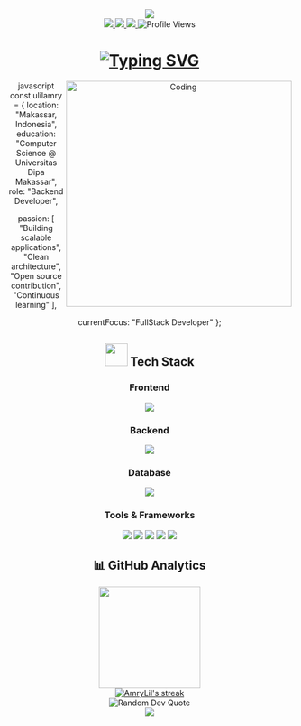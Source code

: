 <!-- Header with animated banner --> <div align="center"> <img src="https://capsule-render.vercel.app/api?type=waving&color=gradient&height=200&section=header&text=Ulil%20Amry&fontSize=80&fontAlignY=35&animation=fadeIn&fontColor=ffffff" /> </div> <!-- Social badges section --> <div align="center"> <a href="https://www.linkedin.com/in/ulil-amry-al-qadri-363a841b3"> <img src="https://img.shields.io/badge/LinkedIn-0077B5?style=for-the-badge&logo=linkedin&logoColor=white"/> </a> <a href="https://lil-portofolio.vercel.app/"> <img src="https://img.shields.io/badge/Portfolio-FF5722?style=for-the-badge&logo=todoist&logoColor=white"/> </a> <a href="https://ulil-cv.my.canva.site/"> <img src="https://img.shields.io/badge/Resume-00A98F?style=for-the-badge&logo=readthedocs&logoColor=white"/> </a> <img src="https://komarev.com/ghpvc/?username=AmryLil&style=for-the-badge&color=blueviolet" alt="Profile Views"/> </div> <!-- Animated typing --> <h1 align="center"> <a href="https://git.io/typing-svg"> <img src="https://readme-typing-svg.herokuapp.com?font=Fira+Code&weight=600&size=30&pause=1000&color=6C63FF&center=true&vCenter=true&random=false&width=600&height=70&lines=Backend+Developer;Clean+Architecture+Enthusiast;Creative+Problem+Solver;Tech+Innovation+Lover" alt="Typing SVG" /> </a> </h1> <!-- About me with Go code section --> <div align="center"> <img align="right" alt="Coding" width="400" src="https://img.freepik.com/free-vector/programmer-working-with-html_52683-24171.jpg?uid=R117965260&ga=GA1.1.521895176.1747324526&semt=ais_hybrid&w=740">
javascript
const ulilamry = {
  location: "Makassar, Indonesia",
  education: "Computer Science @ Universitas Dipa Makassar",
  role: "Backend Developer",
  
  passion: [
    "Building scalable applications",
    "Clean architecture",
    "Open source contribution",
    "Continuous learning"
  ],
  
  currentFocus: "FullStack Developer"
};
</div> <!-- Tech Stack Section with animated card --> <div align="center"> <h2><img src="https://media.giphy.com/media/WUlplcMpOCEmTGBtBW/giphy.gif" width="40"> Tech Stack</h2> </div> <!-- Tech stack icons in a cleaner layout --> <div align="center"> <!-- Frontend --> <h3>Frontend</h3> <p> <img src="https://skillicons.dev/icons?i=js,ts,react,nextjs,html,css,tailwind" /> </p> <!-- Backend --> <h3>Backend</h3> <p> <img src="https://skillicons.dev/icons?i=go,nodejs,express,php,laravel,python" /> </p> <!-- Database --> <h3>Database</h3> <p> <img src="https://skillicons.dev/icons?i=mongodb,mysql,postgresql" /> </p> <!-- Tools --> <h3>Tools & Frameworks</h3> <p> <img src="https://img.shields.io/badge/Filament-f59e0b?style=for-the-badge&logo=laravel&logoColor=white" /> <img src="https://img.shields.io/badge/Alpine.js-8BC0D0?style=for-the-badge&logo=alpine.js&logoColor=black" /> <img src="https://img.shields.io/badge/Gin-00ADD8?style=for-the-badge&logo=go&logoColor=white" /> <img src="https://img.shields.io/badge/Docker-2496ED?style=for-the-badge&logo=docker&logoColor=white" /> <img src="https://img.shields.io/badge/Git-F05032?style=for-the-badge&logo=git&logoColor=white" /> </p> </div> <!-- GitHub Stats with animated cards in a cleaner layout --> <h2 align="center">📊 GitHub Analytics</h2> <div align="center"> <a href="https://github.com/AmryLil"> <img height="180em" src="https://github-readme-stats-eight-theta.vercel.app/api?username=AmryLil&show_icons=true&theme=tokyonight&include_all_commits=true&count_private=true&hide_border=true"/> </a> </div> <div align="center"> <a href="https://github.com/AmryLil"> <img src="https://github-readme-streak-stats.herokuapp.com/?user=AmryLil&theme=tokyonight&hide_border=true" alt="AmryLil's streak"/> </a> </div> <!-- Quote Section --> <div align="center"> <img src="https://quotes-github-readme.vercel.app/api?type=horizontal&theme=tokyonight" alt="Random Dev Quote"/> </div> <!-- Footer --> <div align="center"> <img src="https://capsule-render.vercel.app/api?type=waving&color=gradient&height=120&section=footer" /> </div>
